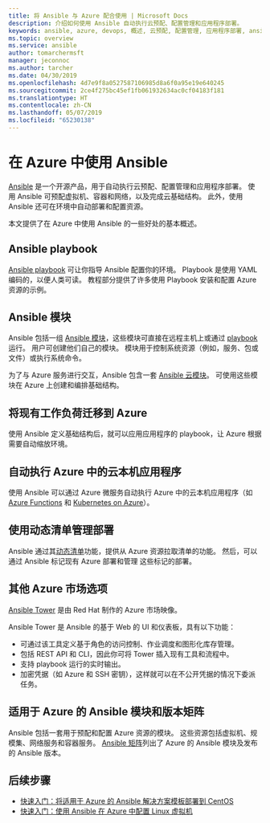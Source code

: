 ```yaml
---
title: 将 Ansible 与 Azure 配合使用 | Microsoft Docs
description: 介绍如何使用 Ansible 自动执行云预配、配置管理和应用程序部署。
keywords: ansible, azure, devops, 概述, 云预配, 配置管理, 应用程序部署, ansible 模块, ansible playbook
ms.topic: overview
ms.service: ansible
author: tomarchermsft
manager: jeconnoc
ms.author: tarcher
ms.date: 04/30/2019
ms.openlocfilehash: 4d7e9f8a0527587106985d8a6f0a95e19e640245
ms.sourcegitcommit: 2ce4f275bc45ef1fb061932634ac0cf04183f181
ms.translationtype: HT
ms.contentlocale: zh-CN
ms.lasthandoff: 05/07/2019
ms.locfileid: "65230138"
---
```

# <a name="using-ansible-with-azure"></a>在 Azure 中使用 Ansible

[Ansible](https://www.ansible.com) 是一个开源产品，用于自动执行云预配、配置管理和应用程序部署。 使用 Ansible 可预配虚拟机、容器和网络，以及完成云基础结构。 此外，使用 Ansible 还可在环境中自动部署和配置资源。

本文提供了在 Azure 中使用 Ansible 的一些好处的基本概述。

## <a name="ansible-playbooks"></a>Ansible playbook

[Ansible playbook](https://docs.ansible.com/ansible/latest/playbooks.html) 可让你指导 Ansible 配置你的环境。 Playbook 是使用 YAML 编码的，以便人类可读。 教程部分提供了许多使用 Playbook 安装和配置 Azure 资源的示例。 

## <a name="ansible-modules"></a>Ansible 模块

Ansible 包括一组 [Ansible 模块](https://docs.ansible.com/ansible/latest/modules_by_category.html)，这些模块可直接在远程主机上或通过 [playbook](https://docs.ansible.com/ansible/latest/playbooks.html) 运行。 用户可创建他们自己的模块。 模块用于控制系统资源（例如，服务、包或文件）或执行系统命令。

为了与 Azure 服务进行交互，Ansible 包含一套 [Ansible 云模块](https://docs.ansible.com/ansible/list_of_cloud_modules.html#azure)。 可使用这些模块在 Azure 上创建和编排基础结构。 

## <a name="migrate-existing-workload-to-azure"></a>将现有工作负荷迁移到 Azure

使用 Ansible 定义基础结构后，就可以应用应用程序的 playbook，让 Azure 根据需要自动缩放环境。 

## <a name="automate-cloud-native-application-in-azure"></a>自动执行 Azure 中的云本机应用程序

使用 Ansible 可以通过 Azure 微服务自动执行 Azure 中的云本机应用程序（如 [Azure Functions](https://azure.microsoft.com//services/functions/) 和 [Kubernetes on Azure](https://azure.microsoft.com/services/container-service/kubernetes/)）。  

## <a name="manage-deployments-with-dynamic-inventory"></a>使用动态清单管理部署

Ansible 通过其[动态清单](https://docs.ansible.com/ansible/intro_dynamic_inventory.html)功能，提供从 Azure 资源拉取清单的功能。 然后，可以通过 Ansible 标记现有 Azure 部署和管理 这些标记的部署。

## <a name="additional-azure-marketplace-options"></a>其他 Azure 市场选项

[Ansible Tower](https://azuremarketplace.microsoft.com/marketplace/apps/redhat.ansible-tower) 是由 Red Hat 制作的 Azure 市场映像。 

Ansible Tower 是 Ansible 的基于 Web 的 UI 和仪表板，具有以下功能：

* 可通过该工具定义基于角色的访问控制、作业调度和图形化库存管理。 
* 包括 REST API 和 CLI，因此你可将 Tower 插入现有工具和流程中。 
* 支持 playbook 运行的实时输出。 
* 加密凭据（如 Azure 和 SSH 密钥），这样就可以在不公开凭据的情况下委派任务。

## <a name="ansible-module-and-version-matrix-for-azure"></a>适用于 Azure 的 Ansible 模块和版本矩阵

Ansible 包括一套用于预配和配置 Azure 资源的模块。 这些资源包括虚拟机、规模集、网络服务和容器服务。 [Ansible 矩阵](./ansible-matrix.md)列出了 Azure 的 Ansible 模块及发布的 Ansible 版本。

## <a name="next-steps"></a>后续步骤

- [快速入门：将适用于 Azure 的 Ansible 解决方案模板部署到 CentOS](./ansible-deploy-solution-template.md)
- [快速入门：使用 Ansible 在 Azure 中配置 Linux 虚拟机](/azure/virtual-machines/linux/ansible-install-configure?toc=%2Fazure%2Fansible%2Ftoc.json&bc=%2Fazure%2Fbread%2Ftoc.json)